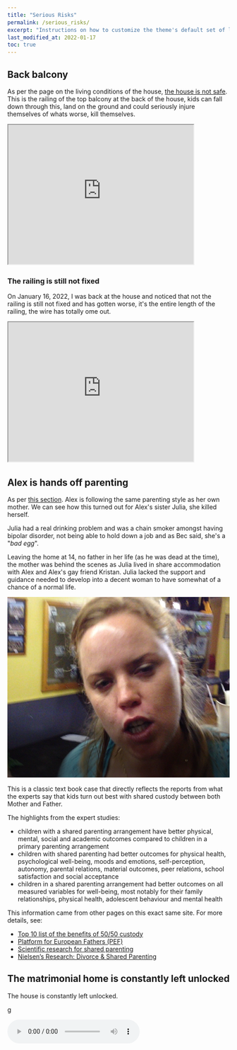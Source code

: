 ```yaml
---
title: "Serious Risks"
permalink: /serious_risks/
excerpt: "Instructions on how to customize the theme's default set of layouts, includes, and stylesheets when using the Ruby Gem version."
last_modified_at: 2022-01-17
toc: true
---
```




## Back balcony

As per the page on the living conditions of the house, [the house is not safe](/marcseparation/living_conditions/#the-house-is-totally-not-safe). This is the railing of the top balcony at the back of the house, kids can fall down through this, land on the ground and could seriously injure themselves of whats worse, kill themselves. 

<iframe width="420" height="315"
    src="https://www.youtube.com/embed/Pb2Wtx18Zj8?playlist=Pb2Wtx18Zj8&loop=1&start=81&end=89&Version=3&autoplay=1&mute=1&showinfo=1&rel=0">
</iframe>

### The railing is still not fixed

On January 16, 2022, I was back at the house and noticed that not the railing is still not fixed and has gotten worse, it's the entire length of the railing, the wire has totally ome out. 

<iframe width="420" height="315"
    src="https://www.youtube.com/embed/rW6g---2QLw?playlist=rW6g---2QLw&loop=1&start=81&end=89&Version=3&autoplay=1&mute=1&showinfo=1&rel=0">
</iframe>

## Alex is hands off parenting

As per [this section](/marcseparation/alex_parenting/#alex-is-never-around). Alex is following the same parenting style as her own mother. We can see how this turned out for Alex's sister Julia, she killed herself.

Julia had a real drinking problem and was a chain smoker amongst having bipolar disorder, not being able to hold down a job and as Bec said, she's a "*bad egg*". 

Leaving the home at 14, no father in her life (as he was dead at the time), the mother was behind the scenes as Julia lived in share accommodation with Alex and Alex's gay friend Kristan. Julia lacked the support and guidance needed to develop into a decent woman to have somewhat of a chance of a normal life. 

![](../blobs/reportjulia/julia_drunk1.png)

This is a classic text book case that directly reflects the reports from what the experts say that kids turn out best with shared custody between both Mother and Father.

The highlights from the expert studies:

- children with a shared parenting arrangement have better physical, mental, social and academic outcomes compared to children in a primary parenting arrangement
- children with shared parenting had better outcomes for physical health, psychological well-being, moods and emotions, self-perception, autonomy, parental relations, material outcomes, peer relations, school satisfaction and social acceptance
- children in a shared parenting arrangement had better outcomes on all measured variables for well-being, most notably for their family relationships, physical health, adolescent behaviour and mental health

This information came from other pages on this exact same site. For more details, see:
- [Top 10 list of the benefits of 50/50 custody](/marcseparation/5050_custody/)
- [Platform for European Fathers (PEF)](/marcseparation/platform_for_european_fathers/)
- [Scientific research for shared parenting](/marcseparation/my_initial_comments/#scientific-research-for-shared-parenting)
- [Nielsen’s Research: Divorce & Shared Parenting](/marcseparation/appendix_nielsens_research/)

## The matrimonial home is constantly left unlocked

The house is constantly left unlocked.

[g](/marcseparation/alex_mental_health/#the-house-is-constantly-left-unlocked)

<audio src="../audio/Alex_not_locking_the_house_Charlie_not_comfortable.mp3" type="audio/mpeg" controls>
  I'm sorry. You're browser doesn't support HTML5 <code>audio</code>.
</audio>

